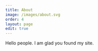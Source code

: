 ```yaml
---
title: About
image: /images/about.svg
order: 4
layout: page
edit: true
---
```

Hello people. I am glad you found my site. 